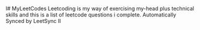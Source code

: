 I# MyLeetCodes
Leetcoding is my way of exercising my-head plus technical skills and this is a list of leetcode questions i complete. Automatically Synced by LeetSync 
II
